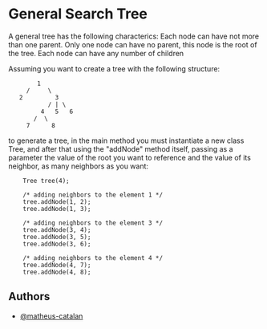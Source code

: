 # General Search Tree

A general tree has the following characterics: Each node can have not more than one parent. Only one node can have no parent, this node is the root of the tree. Each node can have any number of children

Assuming you want to create a tree with the following structure:

```
        1
     /     \
   2         3
           / | \
         4   5   6
       /  \
     7      8
```

to generate a tree, in the main method you must instantiate a new class Tree, and after that using the "addNode" method itself, passing as a parameter the value of the root you want to reference and the value of its neighbor, as many neighbors as you want:

```
    Tree tree(4);

    /* adding neighbors to the element 1 */
    tree.addNode(1, 2);
    tree.addNode(1, 3);

    /* adding neighbors to the element 3 */
    tree.addNode(3, 4);
    tree.addNode(3, 5);
    tree.addNode(3, 6);

    /* adding neighbors to the element 4 */
    tree.addNode(4, 7);
    tree.addNode(4, 8);
```





## Authors

- [@matheus-catalan](https://www.github.com/matheus-catalan)